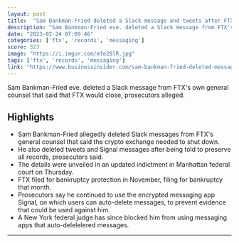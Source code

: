 ```yaml
---
layout: post
title:  "Sam Bankman-Fried deleted a Slack message and tweets after FTX's top lawyer told the company to preserve records for regulators, prosecutors say"
description: "Sam Bankman-Fried eve. deleted a Slack message from FTX's own general counsel that said that FTX would close, prosecutors alleged."
date: "2023-02-24 07:09:46"
categories: ['ftx', 'records', 'messaging']
score: 323
image: "https://i.imgur.com/mfe28lR.jpg"
tags: ['ftx', 'records', 'messaging']
link: "https://www.businessinsider.com/sam-bankman-fried-deleted-messages-amid-ftx-scheme-prosecutors-say-2023-2"
---
```


Sam Bankman-Fried eve. deleted a Slack message from FTX's own general counsel that said that FTX would close, prosecutors alleged.

## Highlights

- Sam Bankman-Fried allegedly deleted Slack messages from FTX's general counsel that said the crypto exchange needed to shut down.
- He also deleted tweets and Signal messages after being told to preserve all records, prosecutors said.
- The details were unveiled in an updated indictment in Manhattan federal court on Thursday.
- FTX filed for bankruptcy protection in November, filing for bankruptcy that month.
- Prosecutors say he continued to use the encrypted messaging app Signal, on which users can auto-delete messages, to prevent evidence that could be used against him.
- A New York federal judge has since blocked him from using messaging apps that auto-delelelered messages.

---
